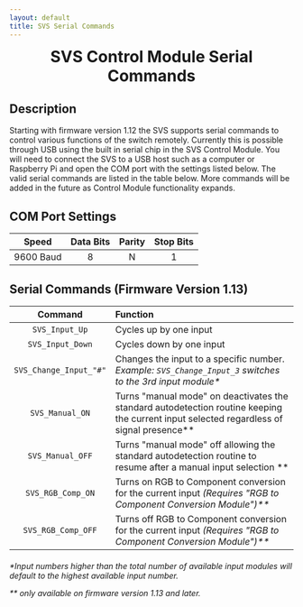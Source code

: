 ```yaml
---
layout: default
title: SVS Serial Commands
---
```


<h1 align="center" style="margin-top: 0px;">SVS Control Module Serial Commands</h1>

<p style="margin:20px;"></p>

## Description

Starting with firmware version 1.12 the SVS supports serial commands to control various functions of the switch remotely. Currently this is possible through USB using the built in serial chip in the SVS Control Module. You will need to connect the SVS to a USB host such as a computer or Raspberry Pi and open the COM port with the settings listed below. The valid serial commands are listed in the table below. More commands will be added in the future as Control Module functionality expands.

<p style="margin:20px;"></p>


## COM Port Settings

| **Speed** | **Data Bits** | **Parity** | **Stop Bits** |
|:---------:|:-------------:|:----------:|:-------------:|
| 9600 Baud |       8       |      N     |       1       |

<p style="margin:20px;"></p>

## Serial Commands (Firmware Version 1.13)

|      **Command**     |                                               **Function**                                               |
|:--------------------:|:---------------------------------------------------------------------------------------------------------|
|     `SVS_Input_Up`     | Cycles up by one input                                                                                   |
|    `SVS_Input_Down`    | Cycles down by one input                                                                                 |
| `SVS_Change_Input_"#"` | Changes the input to a specific number. _Example: `SVS_Change_Input_3` switches to the 3rd input module*_ |
| `SVS_Manual_ON` | Turns "manual mode" on deactivates the standard autodetection routine keeping the current input selected regardless of signal presence** |
| `SVS_Manual_OFF` | Turns "manual mode" off allowing the standard autodetection routine to resume after a manual input selection **|
| `SVS_RGB_Comp_ON` | Turns on RGB to Component conversion for the current input _(Requires "RGB to Component Conversion Module")**_ |
| `SVS_RGB_Comp_OFF` | Turns off RGB to Component conversion for the current input _(Requires "RGB to Component Conversion Module")**_ |

<p style="margin:20px;"></p>

_*Input numbers higher than the total number of available input modules will default to the highest available input number._

_** only available on firmware version 1.13 and later._

<br/>

